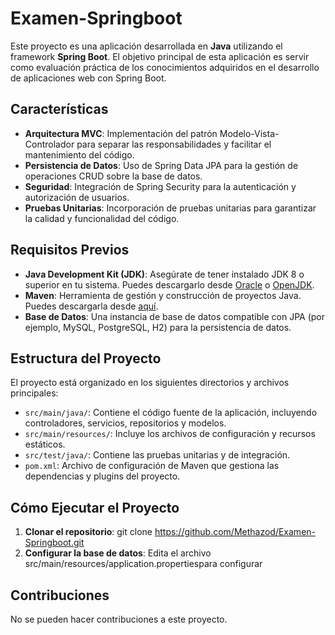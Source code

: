 # Examen-Springboot

Este proyecto es una aplicación desarrollada en **Java** utilizando el framework **Spring Boot**. El objetivo principal de esta aplicación es servir como evaluación práctica de los conocimientos adquiridos en el desarrollo de aplicaciones web con Spring Boot.

## Características

- **Arquitectura MVC**: Implementación del patrón Modelo-Vista-Controlador para separar las responsabilidades y facilitar el mantenimiento del código.
- **Persistencia de Datos**: Uso de Spring Data JPA para la gestión de operaciones CRUD sobre la base de datos.
- **Seguridad**: Integración de Spring Security para la autenticación y autorización de usuarios.
- **Pruebas Unitarias**: Incorporación de pruebas unitarias para garantizar la calidad y funcionalidad del código.

## Requisitos Previos

- **Java Development Kit (JDK)**: Asegúrate de tener instalado JDK 8 o superior en tu sistema. Puedes descargarlo desde [Oracle](https://www.oracle.com/java/technologies/javase-jdk11-downloads.html) o [OpenJDK](https://openjdk.java.net/install/).
- **Maven**: Herramienta de gestión y construcción de proyectos Java. Puedes descargarla desde [aquí](https://maven.apache.org/download.cgi).
- **Base de Datos**: Una instancia de base de datos compatible con JPA (por ejemplo, MySQL, PostgreSQL, H2) para la persistencia de datos.

## Estructura del Proyecto

El proyecto está organizado en los siguientes directorios y archivos principales:

- `src/main/java/`: Contiene el código fuente de la aplicación, incluyendo controladores, servicios, repositorios y modelos.
- `src/main/resources/`: Incluye los archivos de configuración y recursos estáticos.
- `src/test/java/`: Contiene las pruebas unitarias y de integración.
- `pom.xml`: Archivo de configuración de Maven que gestiona las dependencias y plugins del proyecto.

## Cómo Ejecutar el Proyecto

1. **Clonar el repositorio**:
   git clone https://github.com/Methazod/Examen-Springboot.git
2. **Configurar la base de datos**:
   Edita el archivo src/main/resources/application.propertiespara configurar

 ## Contribuciones

 No se pueden hacer contribuciones a este proyecto.
